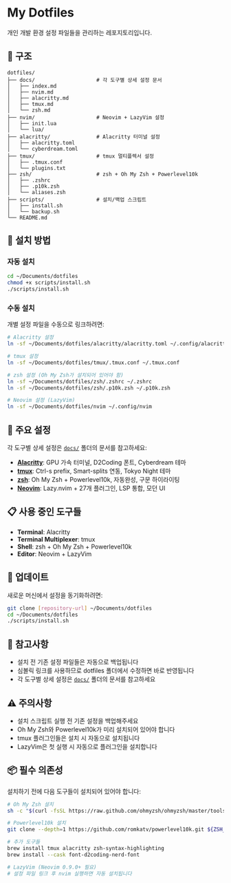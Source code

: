 # My Dotfiles

개인 개발 환경 설정 파일들을 관리하는 레포지토리입니다.

## 📁 구조

```
dotfiles/
├── docs/                    # 각 도구별 상세 설정 문서
│   ├── index.md
│   ├── nvim.md
│   ├── alacritty.md
│   ├── tmux.md
│   └── zsh.md
├── nvim/                    # Neovim + LazyVim 설정
│   ├── init.lua
│   └── lua/
├── alacritty/               # Alacritty 터미널 설정
│   ├── alacritty.toml
│   └── cyberdream.toml
├── tmux/                    # tmux 멀티플렉서 설정
│   ├── .tmux.conf
│   └── plugins.txt
├── zsh/                     # zsh + Oh My Zsh + Powerlevel10k
│   ├── .zshrc
│   ├── .p10k.zsh
│   └── aliases.zsh
├── scripts/                 # 설치/백업 스크립트
│   ├── install.sh
│   └── backup.sh
└── README.md
```

## 🚀 설치 방법

### 자동 설치
```bash
cd ~/Documents/dotfiles
chmod +x scripts/install.sh
./scripts/install.sh
```

### 수동 설치
개별 설정 파일을 수동으로 링크하려면:

```bash
# Alacritty 설정
ln -sf ~/Documents/dotfiles/alacritty/alacritty.toml ~/.config/alacritty/alacritty.toml

# tmux 설정
ln -sf ~/Documents/dotfiles/tmux/.tmux.conf ~/.tmux.conf

# zsh 설정 (Oh My Zsh가 설치되어 있어야 함)
ln -sf ~/Documents/dotfiles/zsh/.zshrc ~/.zshrc
ln -sf ~/Documents/dotfiles/zsh/.p10k.zsh ~/.p10k.zsh

# Neovim 설정 (LazyVim)
ln -sf ~/Documents/dotfiles/nvim ~/.config/nvim
```

## 🔧 주요 설정

각 도구별 상세 설정은 [`docs/`](docs/) 폴더의 문서를 참고하세요:

- **[Alacritty](docs/alacritty.md)**: GPU 가속 터미널, D2Coding 폰트, Cyberdream 테마
- **[tmux](docs/tmux.md)**: Ctrl-s prefix, Smart-splits 연동, Tokyo Night 테마  
- **[zsh](docs/zsh.md)**: Oh My Zsh + Powerlevel10k, 자동완성, 구문 하이라이팅
- **[Neovim](docs/nvim.md)**: Lazy.nvim + 27개 플러그인, LSP 통합, 모던 UI

## 📋 사용 중인 도구들

- **Terminal**: Alacritty
- **Terminal Multiplexer**: tmux  
- **Shell**: zsh + Oh My Zsh + Powerlevel10k
- **Editor**: Neovim + LazyVim

## 🔄 업데이트

새로운 머신에서 설정을 동기화하려면:

```bash
git clone [repository-url] ~/Documents/dotfiles
cd ~/Documents/dotfiles
./scripts/install.sh
```

## 📝 참고사항

- 설치 전 기존 설정 파일들은 자동으로 백업됩니다
- 심볼릭 링크를 사용하므로 dotfiles 폴더에서 수정하면 바로 반영됩니다
- 각 도구별 상세 설정은 [`docs/`](docs/) 폴더의 문서를 참고하세요

## ⚠️ 주의사항

- 설치 스크립트 실행 전 기존 설정을 백업해주세요
- Oh My Zsh와 Powerlevel10k가 미리 설치되어 있어야 합니다
- tmux 플러그인들은 설치 시 자동으로 설치됩니다
- LazyVim은 첫 실행 시 자동으로 플러그인을 설치합니다

## 📦 필수 의존성

설치하기 전에 다음 도구들이 설치되어 있어야 합니다:

```bash
# Oh My Zsh 설치
sh -c "$(curl -fsSL https://raw.github.com/ohmyzsh/ohmyzsh/master/tools/install.sh)"

# Powerlevel10k 설치
git clone --depth=1 https://github.com/romkatv/powerlevel10k.git ${ZSH_CUSTOM:-$HOME/.oh-my-zsh/custom}/themes/powerlevel10k

# 추가 도구들
brew install tmux alacritty zsh-syntax-highlighting
brew install --cask font-d2coding-nerd-font

# LazyVim (Neovim 0.9.0+ 필요)
# 설정 파일 링크 후 nvim 실행하면 자동 설치됩니다
```
